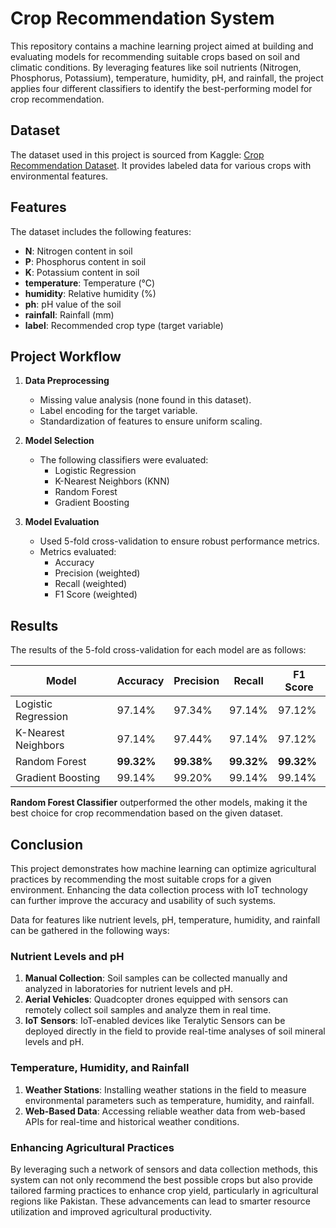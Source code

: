 # Crop Recommendation System

This repository contains a machine learning project aimed at building and evaluating models for recommending suitable crops based on soil and climatic conditions. By leveraging features like soil nutrients (Nitrogen, Phosphorus, Potassium), temperature, humidity, pH, and rainfall, the project applies four different classifiers to identify the best-performing model for crop recommendation.

## Dataset
The dataset used in this project is sourced from Kaggle: [Crop Recommendation Dataset](https://www.kaggle.com/datasets/siddharthss/crop-recommendation-dataset). It provides labeled data for various crops with environmental features.

## Features
The dataset includes the following features:
- **N**: Nitrogen content in soil
- **P**: Phosphorus content in soil
- **K**: Potassium content in soil
- **temperature**: Temperature (°C)
- **humidity**: Relative humidity (%)
- **ph**: pH value of the soil
- **rainfall**: Rainfall (mm)
- **label**: Recommended crop type (target variable)

## Project Workflow
1. **Data Preprocessing**
   - Missing value analysis (none found in this dataset).
   - Label encoding for the target variable.
   - Standardization of features to ensure uniform scaling.

2. **Model Selection**
   - The following classifiers were evaluated:
     - Logistic Regression
     - K-Nearest Neighbors (KNN)
     - Random Forest
     - Gradient Boosting

3. **Model Evaluation**
   - Used 5-fold cross-validation to ensure robust performance metrics.
   - Metrics evaluated:
     - Accuracy
     - Precision (weighted)
     - Recall (weighted)
     - F1 Score (weighted)

## Results
The results of the 5-fold cross-validation for each model are as follows:

| Model                 | Accuracy | Precision | Recall | F1 Score |
|-----------------------|----------|-----------|--------|----------|
| Logistic Regression   | 97.14%   | 97.34%    | 97.14% | 97.12%   |
| K-Nearest Neighbors   | 97.14%   | 97.44%    | 97.14% | 97.12%   |
| Random Forest         | **99.32%** | **99.38%** | **99.32%** | **99.32%** |
| Gradient Boosting     | 99.14%   | 99.20%    | 99.14% | 99.14%   |

**Random Forest Classifier** outperformed the other models, making it the best choice for crop recommendation based on the given dataset.

## Conclusion
This project demonstrates how machine learning can optimize agricultural practices by recommending the most suitable crops for a given environment. Enhancing the data collection process with IoT technology can further improve the accuracy and usability of such systems. 

Data for features like nutrient levels, pH, temperature, humidity, and rainfall can be gathered in the following ways:

### Nutrient Levels and pH
1. **Manual Collection**: Soil samples can be collected manually and analyzed in laboratories for nutrient levels and pH.  
2. **Aerial Vehicles**: Quadcopter drones equipped with sensors can remotely collect soil samples and analyze them in real time.  
3. **IoT Sensors**: IoT-enabled devices like Teralytic Sensors can be deployed directly in the field to provide real-time analyses of soil mineral levels and pH.  

### Temperature, Humidity, and Rainfall
1. **Weather Stations**: Installing weather stations in the field to measure environmental parameters such as temperature, humidity, and rainfall.  
2. **Web-Based Data**: Accessing reliable weather data from web-based APIs for real-time and historical weather conditions.

### Enhancing Agricultural Practices
By leveraging such a network of sensors and data collection methods, this system can not only recommend the best possible crops but also provide tailored farming practices to enhance crop yield, particularly in agricultural regions like Pakistan. These advancements can lead to smarter resource utilization and improved agricultural productivity.
